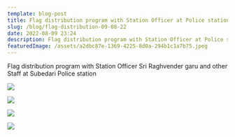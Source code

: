 ```yaml
---
template: blog-post
title: Flag distribution program with Station Officer at Police station
slug: /blog/flag-distribution-09-08-22
date: 2022-08-09 23:24
description: Flag distribution program with Station Officer at Police station
featuredImage: /assets/a2dbc87e-1369-4225-8d0a-294b1c1a7b75.jpeg
---
```

Flag distribution program with Station Officer Sri Raghvender garu and other Staff at Subedari Police station

![](/assets/77269ff0-b2a1-42e5-890c-b8771a020e5e.jpeg)

![](/assets/96d1c27b-826d-4fba-b2fb-bb04df8fd9f1.jpeg)

![](/assets/0348b799-49cc-4542-bba2-704240cb5475.jpeg)

![](/assets/fae1555f-4226-4832-9558-62aa90a83403.jpeg)